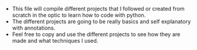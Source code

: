 - This file will compile different projects that I followed or created from scratch in the optic to learn how to code with python.
- The different projects are going to be really basics and self explanatory with annotations.
- Feel free to copy and use the different projects to see how they are made and what techniques I used.
